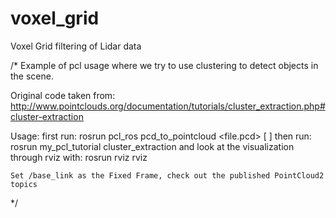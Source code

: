 # voxel_grid
Voxel Grid filtering of Lidar data

/*
Example of pcl usage where we try to use clustering to detect objects
in the scene.

Original code taken from:
http://www.pointclouds.org/documentation/tutorials/cluster_extraction.php#cluster-extraction


Usage:
    first run: rosrun pcl_ros pcd_to_pointcloud <file.pcd> [ <interval> ]
    then run: rosrun my_pcl_tutorial cluster_extraction
    and look at the visualization through rviz with:
    rosrun rviz rviz

    Set /base_link as the Fixed Frame, check out the published PointCloud2 topics

*/

